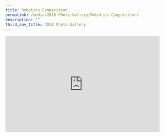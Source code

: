 ```yaml
---
title: Robotics Competition
permalink: /media/2018-Photo-Gallery/Robotics-Competition/
description: ""
third_nav_title: 2018 Photo Gallery
---
```

<iframe allowfullscreen="true" height="299" width="480" frameborder="0" src="https://docs.google.com/presentation/d/e/2PACX-1vTkpVF-BvsFdqBbfeg-nwaOLjvf99CIFPl2E8HhCsJHfZtDSXE0hJpQDx4sIjBhTgGMNMhodg0lDZkS/embed?start=false&amp;loop=false&amp;delayms=3000"></iframe>